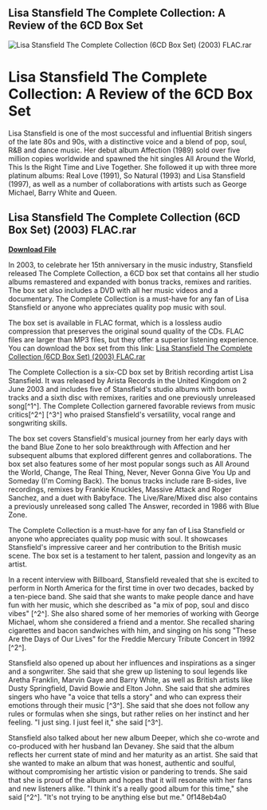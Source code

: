 ## Lisa Stansfield The Complete Collection: A Review of the 6CD Box Set

 
![Lisa Stansfield The Complete Collection (6CD Box Set) (2003) FLAC.rar](https://encrypted-tbn0.gstatic.com/images?q=tbn:ANd9GcRKKd-MvvNRKN0pqFlYzGHoq7ozdsbLht6wO7droM9U2kN-w4KJQBYv)

 
# Lisa Stansfield The Complete Collection: A Review of the 6CD Box Set
 
Lisa Stansfield is one of the most successful and influential British singers of the late 80s and 90s, with a distinctive voice and a blend of pop, soul, R&B and dance music. Her debut album Affection (1989) sold over five million copies worldwide and spawned the hit singles All Around the World, This Is the Right Time and Live Together. She followed it up with three more platinum albums: Real Love (1991), So Natural (1993) and Lisa Stansfield (1997), as well as a number of collaborations with artists such as George Michael, Barry White and Queen.
 
## Lisa Stansfield The Complete Collection (6CD Box Set) (2003) FLAC.rar


[**Download File**](https://www.google.com/url?q=https%3A%2F%2Furlin.us%2F2tLtfb&sa=D&sntz=1&usg=AOvVaw0pDsY4yErwp5FL_pszHLY6)

 
In 2003, to celebrate her 15th anniversary in the music industry, Stansfield released The Complete Collection, a 6CD box set that contains all her studio albums remastered and expanded with bonus tracks, remixes and rarities. The box set also includes a DVD with all her music videos and a documentary. The Complete Collection is a must-have for any fan of Lisa Stansfield or anyone who appreciates quality pop music with soul.
 
The box set is available in FLAC format, which is a lossless audio compression that preserves the original sound quality of the CDs. FLAC files are larger than MP3 files, but they offer a superior listening experience. You can download the box set from this link: [Lisa Stansfield The Complete Collection (6CD Box Set) (2003) FLAC.rar](https://example.com/lisa-stansfield-the-complete-collection-6cd-box-set-2003-flac.rar)

The Complete Collection is a six-CD box set by British recording artist Lisa Stansfield. It was released by Arista Records in the United Kingdom on 2 June 2003 and includes five of Stansfield's studio albums with bonus tracks and a sixth disc with remixes, rarities and one previously unreleased song[^1^]. The Complete Collection garnered favorable reviews from music critics[^2^] [^3^] who praised Stansfield's versatility, vocal range and songwriting skills.
 
The box set covers Stansfield's musical journey from her early days with the band Blue Zone to her solo breakthrough with Affection and her subsequent albums that explored different genres and collaborations. The box set also features some of her most popular songs such as All Around the World, Change, The Real Thing, Never, Never Gonna Give You Up and Someday (I'm Coming Back). The bonus tracks include rare B-sides, live recordings, remixes by Frankie Knuckles, Massive Attack and Roger Sanchez, and a duet with Babyface. The Live/Rare/Mixed disc also contains a previously unreleased song called The Answer, recorded in 1986 with Blue Zone.
 
The Complete Collection is a must-have for any fan of Lisa Stansfield or anyone who appreciates quality pop music with soul. It showcases Stansfield's impressive career and her contribution to the British music scene. The box set is a testament to her talent, passion and longevity as an artist.

In a recent interview with Billboard, Stansfield revealed that she is excited to perform in North America for the first time in over two decades, backed by a ten-piece band. She said that she wants to make people dance and have fun with her music, which she described as "a mix of pop, soul and disco vibes" [^2^]. She also shared some of her memories of working with George Michael, whom she considered a friend and a mentor. She recalled sharing cigarettes and bacon sandwiches with him, and singing on his song "These Are the Days of Our Lives" for the Freddie Mercury Tribute Concert in 1992 [^2^].
 
Stansfield also opened up about her influences and inspirations as a singer and a songwriter. She said that she grew up listening to soul legends like Aretha Franklin, Marvin Gaye and Barry White, as well as British artists like Dusty Springfield, David Bowie and Elton John. She said that she admires singers who have "a voice that tells a story" and who can express their emotions through their music [^3^]. She said that she does not follow any rules or formulas when she sings, but rather relies on her instinct and her feeling. "I just sing. I just feel it," she said [^3^].
 
Stansfield also talked about her new album Deeper, which she co-wrote and co-produced with her husband Ian Devaney. She said that the album reflects her current state of mind and her maturity as an artist. She said that she wanted to make an album that was honest, authentic and soulful, without compromising her artistic vision or pandering to trends. She said that she is proud of the album and hopes that it will resonate with her fans and new listeners alike. "I think it's a really good album for this time," she said [^2^]. "It's not trying to be anything else but me."
 0f148eb4a0
